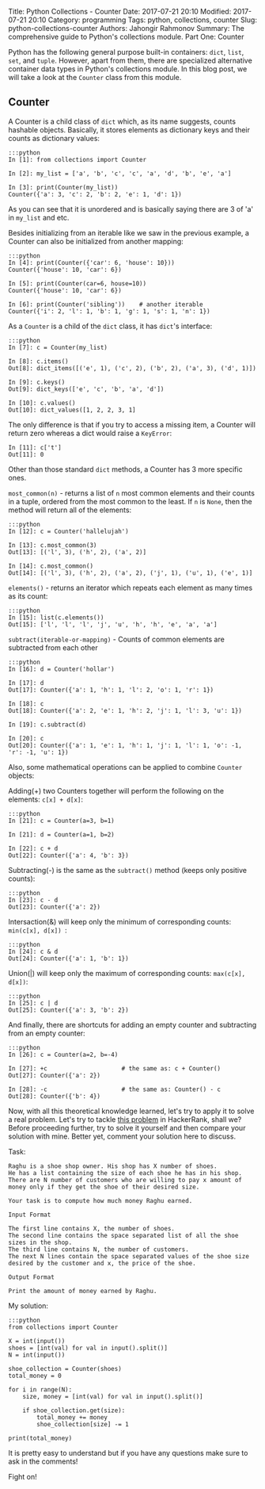 Title: Python Collections - Counter
Date: 2017-07-21 20:10
Modified: 2017-07-21 20:10
Category: programming
Tags: python, collections, counter
Slug: python-collections-counter
Authors: Jahongir Rahmonov
Summary: The comprehensive guide to Python's collections module. Part One: Counter

Python has the following general purpose built-in containers: `dict`, `list`, `set`, and `tuple`. However, apart from
them, there are specialized alternative container data types in Python's collections module. In this blog post, we will
take a look at the `Counter` class from this module.

Counter
---------------
A Counter is a child class of `dict` which, as its name suggests, counts hashable objects. Basically, it stores elements as
dictionary keys and their counts as dictionary values:


    :::python
    In [1]: from collections import Counter
    
    In [2]: my_list = ['a', 'b', 'c', 'c', 'a', 'd', 'b', 'e', 'a']
    
    In [3]: print(Counter(my_list))
    Counter({'a': 3, 'c': 2, 'b': 2, 'e': 1, 'd': 1})
    
As you can see that it is unordered and is basically saying there are 3 of 'a' in `my_list` and etc.
     
Besides initializing from an iterable like we saw in the previous example, a Counter can also be initialized from another mapping:
      
    :::python
    In [4]: print(Counter({'car': 6, 'house': 10}))
    Counter({'house': 10, 'car': 6}) 
    
    In [5]: print(Counter(car=6, house=10))
    Counter({'house': 10, 'car': 6})
    
    In [6]: print(Counter('sibling'))    # another iterable
    Counter({'i': 2, 'l': 1, 'b': 1, 'g': 1, 's': 1, 'n': 1}) 
            
As a `Counter` is a child of the `dict` class, it has `dict`'s interface:
 
    :::python
    In [7]: c = Counter(my_list)
     
    In [8]: c.items()
    Out[8]: dict_items([('e', 1), ('c', 2), ('b', 2), ('a', 3), ('d', 1)]) 
    
    In [9]: c.keys()
    Out[9]: dict_keys(['e', 'c', 'b', 'a', 'd'])
    
    In [10]: c.values()
    Out[10]: dict_values([1, 2, 2, 3, 1]
    
The only difference is that if you try to access a missing item, a Counter will return zero whereas a dict would raise a `KeyError`:

    In [11]: c['t']
    Out[11]: 0
    
Other than those standard `dict` methods, a Counter has 3 more specific ones.

`most_common(n)` - returns a list of `n` most common elements and their counts in a tuple, ordered from the most common to the least.
If `n` is `None`, then the method will return all of the elements:

    :::python
    In [12]: c = Counter('hallelujah')
    
    In [13]: c.most_common(3)
    Out[13]: [('l', 3), ('h', 2), ('a', 2)]
    
    In [14]: c.most_common()
    Out[14]: [('l', 3), ('h', 2), ('a', 2), ('j', 1), ('u', 1), ('e', 1)]
    
`elements()` - returns an iterator which repeats each element as many times as its count:

    :::python
    In [15]: list(c.elements())
    Out[15]: ['l', 'l', 'l', 'j', 'u', 'h', 'h', 'e', 'a', 'a']    
    
`subtract(iterable-or-mapping)` - Counts of common elements are subtracted from each other

    :::python
    In [16]: d = Counter('hollar')
    
    In [17]: d
    Out[17]: Counter({'a': 1, 'h': 1, 'l': 2, 'o': 1, 'r': 1})
    
    In [18]: c
    Out[18]: Counter({'a': 2, 'e': 1, 'h': 2, 'j': 1, 'l': 3, 'u': 1})
    
    In [19]: c.subtract(d)
    
    In [20]: c
    Out[20]: Counter({'a': 1, 'e': 1, 'h': 1, 'j': 1, 'l': 1, 'o': -1, 'r': -1, 'u': 1})
    
Also, some mathematical operations can be applied to combine `Counter` objects:

Adding(+) two Counters together will perform the following on the elements: `c[x] + d[x]`:
         
    :::python
    In [21]: c = Counter(a=3, b=1)

    In [21]: d = Counter(a=1, b=2)
    
    In [22]: c + d
    Out[22]: Counter({'a': 4, 'b': 3})
    
Subtracting(-) is the same as the `subtract()` method (keeps only positive counts):

    :::python
    In [23]: c - d
    Out[23]: Counter({'a': 2})
    
Intersaction(&) will keep only the minimum of corresponding counts: `min(c[x], d[x]) `:
     
    :::python
    In [24]: c & d
    Out[24]: Counter({'a': 1, 'b': 1})
    
Union(|) will keep only the maximum of corresponding counts: `max(c[x], d[x])`:
    
    :::python
    In [25]: c | d
    Out[25]: Counter({'a': 3, 'b': 2})
    
And finally, there are shortcuts for adding an empty counter and subtracting from an empty counter:
   
    :::python
    In [26]: c = Counter(a=2, b=-4)   
    
    In [27]: +c                     # the same as: c + Counter()
    Out[27]: Counter({'a': 2})   
    
    In [28]: -c                     # the same as: Counter() - c
    Out[28]: Counter({'b': 4})    
    
Now, with all this theoretical knowledge learned, let's try to apply it to solve a real problem. Let's try to tackle [this problem](https://www.hackerrank.com/challenges/collections-counter/problem)
in HackerRank, shall we? Before proceeding further, try to solve it yourself and then compare your solution with mine. Better yet, comment your solution here to discuss.

Task:

    Raghu is a shoe shop owner. His shop has X number of shoes. 
    He has a list containing the size of each shoe he has in his shop. 
    There are N number of customers who are willing to pay x amount of money only if they get the shoe of their desired size.
    
    Your task is to compute how much money Raghu earned.
    
    Input Format
    
    The first line contains X, the number of shoes. 
    The second line contains the space separated list of all the shoe sizes in the shop.
    The third line contains N, the number of customers. 
    The next N lines contain the space separated values of the shoe size desired by the customer and x, the price of the shoe.
    
    Output Format
    
    Print the amount of money earned by Raghu.
    
My solution:

    :::python
    from collections import Counter

    X = int(input())
    shoes = [int(val) for val in input().split()]
    N = int(input())
    
    shoe_collection = Counter(shoes)
    total_money = 0
    
    for i in range(N):
        size, money = [int(val) for val in input().split()]
    
        if shoe_collection.get(size):
            total_money += money
            shoe_collection[size] -= 1
    
    print(total_money)
    
It is pretty easy to understand but if you have any questions make sure to ask in the comments!  
  
Fight on!  